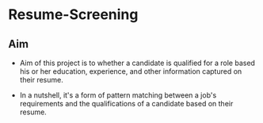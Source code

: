 # Resume-Screening

## Aim

* Aim of this project is to whether a candidate is qualified for a role based his or her education, experience, and other information captured on their resume. 

* In a nutshell, it's a form of pattern matching between a job's requirements and the qualifications of a candidate based on their resume.
